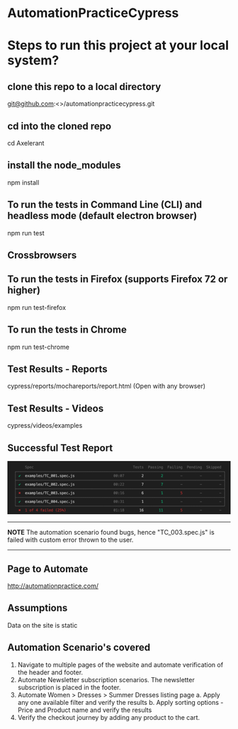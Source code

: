 # AutomationPracticeCypress

# Steps to run this project at your local system?

## clone this repo to a local directory
git@github.com:<<your-github-username>>/automationpracticecypress.git

## cd into the cloned repo
cd Axelerant

## install the node_modules
npm install

## To run the tests in Command Line (CLI) and headless mode (default electron browser)
npm run test

## Crossbrowsers 
## To run the tests in Firefox (supports Firefox 72 or higher)
npm run test-firefox

## To run the tests in Chrome
npm run test-chrome

## Test Results - Reports
cypress/reports/mochareports/report.html (Open with any browser)

## Test Results - Videos
cypress/videos/examples

## Successful Test Report
![Alt text](successfulreportsnapshot.png?raw=true "Successful Report Snapshot")

---
**NOTE**
The automation scenario found bugs, hence "TC_003.spec.js" is failed with custom error thrown to the user.

---

## Page to Automate
http://automationpractice.com/

## Assumptions
Data on the site is static

## Automation Scenario's covered
1. Navigate to multiple pages of the website and automate verification of the header and footer.
2. Automate Newsletter subscription scenarios. The newsletter subscription is placed in the footer.
3. Automate Women > Dresses > Summer Dresses listing page
    a. Apply any one available filter and verify the results
    b. Apply sorting options - Price and Product name and verify the results
4. Verify the checkout journey by adding any product to the cart.